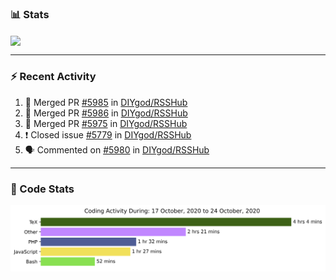 ### :bar_chart: Stats

<a href="#">
  <img align="center" src="https://github-readme-stats.vercel.app/api?username=henryqw&count_private=true&show_icons=true" />
</a>
<!-- <a href="#">
  <img align="center" src="https://github-readme-stats-git-master.henryqw.vercel.app/api/top-langs/?username=HenryQW&layout=compact" />
</a> -->

---

### :zap: Recent Activity

<!--START_SECTION:activity-->

1. 🎉 Merged PR [#5985](https://github.com/DIYgod/RSSHub/pull/5985) in [DIYgod/RSSHub](https://github.com/DIYgod/RSSHub)
2. 🎉 Merged PR [#5986](https://github.com/DIYgod/RSSHub/pull/5986) in [DIYgod/RSSHub](https://github.com/DIYgod/RSSHub)
3. 🎉 Merged PR [#5975](https://github.com/DIYgod/RSSHub/pull/5975) in [DIYgod/RSSHub](https://github.com/DIYgod/RSSHub)
4. ❗️ Closed issue [#5779](https://github.com/DIYgod/RSSHub/issues/5779) in [DIYgod/RSSHub](https://github.com/DIYgod/RSSHub)
5. 🗣 Commented on [#5980](https://github.com/DIYgod/RSSHub/issues/5980) in [DIYgod/RSSHub](https://github.com/DIYgod/RSSHub)
<!--END_SECTION:activity-->

---

### :calendar: Code Stats

![WakaTime](https://github.com/HenryQW/HenryQW/blob/master/images/stat.svg)
